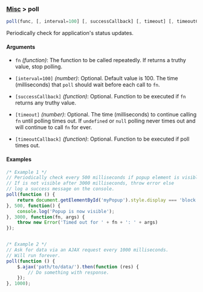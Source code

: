 ### [Misc](../) > poll

```js
poll(func, [, interval=100] [, successCallback] [, timeout] [, timeoutCallback])
```

Periodically check for application's status updates.

#### Arguments

- `fn` _(function)_: The function to be called repeatedly. If returns a truthy value, stop polling.

- `[interval=100]` _(number)_: Optional. Default value is 100. The time (milliseconds) that `poll` should wait before each call to `fn`.

- `[successCallback]` _(function)_: Optional. Function to be executed if `fn` returns any truthy value.

- `[timeout]` _(number)_: Optional. The time (milliseconds) to continue calling `fn` until polling times out. If `undefined` or `null` polling never times out and will continue to call `fn` for ever.

- `[timeoutCallback]` _(function)_: Optional. Function to be executed if poll times out.

#### Examples
```js
/* Example 1 */
// Periodically check every 500 milliseconds if popup element is visible.
// If is not visible after 3000 milliseconds, throw error else
// log a success message on the console.
poll(function () {
    return document.getElementById('myPopup').style.display === 'block';
}, 500, function() {
    console.log('Popup is now visible');
}, 3000, function(fn, args) {
    throw new Error('Timed out for ' + fn + ': ' + args)
});


/* Example 2 */
// Ask for data via an AJAX request every 1000 milliseconds.
// Will run forever.
poll(function () {
    $.ajax('path/to/data/').then(function (res) {
        // Do something with response.
    });
}, 1000);
```
